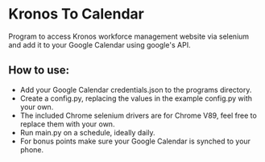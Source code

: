 # Kronos To Calendar
 Program to access Kronos workforce management website via selenium and add it to your Google Calendar using google's API.
## How to use:
 - Add your Google Calendar credentials.json to the programs directory.
 - Create a config.py, replacing the values in the example config.py with your own.
 - The included Chrome selenium drivers are for Chrome V89, feel free to replace them with your own.
 - Run main.py on a schedule, ideally daily.
 - For bonus points make sure your Google Calendar is synched to your phone.
